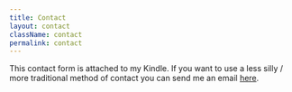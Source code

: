 ```yaml
---
title: Contact
layout: contact
className: contact
permalink: contact
---
```


This contact form is attached to my Kindle. If you want to use a less silly / more traditional method of contact you can send me an email <a href="mailto:email@javier.computer">here</a>.
